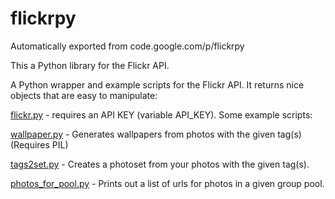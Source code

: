 # flickrpy
Automatically exported from code.google.com/p/flickrpy

This a Python library for the Flickr API.

A Python wrapper and example scripts for the Flickr API. It returns nice objects that are easy to manipulate:

[flickr.py](https://github.com/mrlittlepig/flickrpy/blob/master/flickr.py) - requires an API KEY (variable API_KEY).
Some example scripts:

[wallpaper.py](https://github.com/mrlittlepig/flickrpy/blob/master/wallpaper.py) - Generates wallpapers from photos with the given tag(s) (Requires PIL)

[tags2set.py](https://github.com/mrlittlepig/flickrpy/blob/master/tags2set.py) - Creates a photoset from your photos with the given tag(s).

[photos_for_pool.py](https://github.com/mrlittlepig/flickrpy/blob/master/photos_for_pool.py) - Prints out a list of urls for photos in a given group pool.

